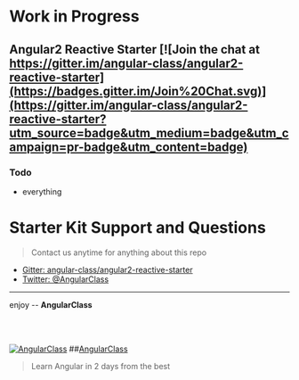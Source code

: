 # Work in Progress
## Angular2 Reactive Starter [![Join the chat at https://gitter.im/angular-class/angular2-reactive-starter](https://badges.gitter.im/Join%20Chat.svg)](https://gitter.im/angular-class/angular2-reactive-starter?utm_source=badge&utm_medium=badge&utm_campaign=pr-badge&utm_content=badge)

### Todo
* everything

# Starter Kit Support and Questions
> Contact us anytime for anything about this repo

* [Gitter: angular-class/angular2-reactive-starter](https://gitter.im/angular-class/angular2-reactive-starter)
* [Twitter: @AngularClass](https://twitter.com/AngularClass)

___

enjoy -- **AngularClass** 

<br><br>

[![AngularClass](https://angularclass.com/images/ng-crown.svg  "Angular Class")](https://angularclass.com)
##[AngularClass](https://angularclass.com)
> Learn Angular in 2 days from the best
